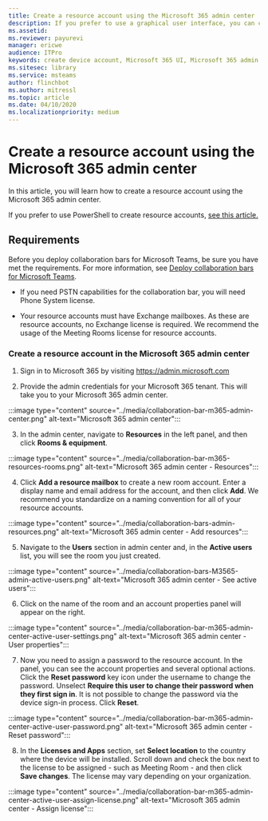 ```yaml
---
title: Create a resource account using the Microsoft 365 admin center
description: If you prefer to use a graphical user interface, you can create a resource account for your Microsoft Teams Rooms and collaboration bars for Microsoft Teams using the Microsoft 365 Admin Center.
ms.assetid: 
ms.reviewer: payurevi
manager: ericwe
audience: ITPro
keywords: create device account, Microsoft 365 UI, Microsoft 365 admin center
ms.sitesec: library
ms.service: msteams
author: flinchbot
ms.author: mitressl
ms.topic: article
ms.date: 04/10/2020
ms.localizationpriority: medium
---
```


# Create a resource account using the Microsoft 365 admin center
In this article, you will learn how to create a resource account using the Microsoft 365 admin center.

If you prefer to use PowerShell to create resource accounts, [see this article.](resource-account-ps.md) 

## Requirements

Before you deploy collaboration bars for Microsoft Teams, be sure you have met the requirements. For more information, see [Deploy collaboration bars for Microsoft Teams](collab-bar-deploy.md).

- If you need PSTN capabilities for the collaboration bar, you will need Phone System license.

- Your resource accounts must have Exchange mailboxes. As these are resource accounts, no Exchange license is required. We recommend the usage of the Meeting Rooms license for resource accounts.

### <a href="" id="create-device-acct-m365-admin-ctr"></a>Create a resource account in the Microsoft 365 admin center

1.  Sign in to Microsoft 365 by visiting https://admin.microsoft.com


2.  Provide the admin credentials for your Microsoft 365 tenant. This will take you to your Microsoft 365 admin center.

:::image type="content" source="../media/collaboration-bar-m365-admin-center.png" alt-text="Microsoft 365 admin center":::

3. In the admin center, navigate to **Resources** in the left panel, and then click **Rooms & equipment**.

:::image type="content" source="../media/collaboration-bar-m365-resources-rooms.png" alt-text="Microsoft 365 admin center - Resources":::
    
4. Click **Add a resource mailbox** to create a new room account. Enter a display name and email address for the account, and then click **Add**. We recommend you standardize on a naming convention for all of your resource accounts.

:::image type="content" source="../media/collaboration-bars-admin-resources.png" alt-text="Microsoft 365 admin center - Add resources":::

5. Navigate to the **Users** section in admin center and, in the **Active users** list, you will see the room you just created.

:::image type="content" source="../media/collaboration-bars-M3565-admin-active-users.png" alt-text="Microsoft 365 admin center - See active users":::

6. Click on the name of the room and an account properties panel will appear on the right.

:::image type="content" source="../media/collaboration-bar-m365-admin-center-active-user-settings.png" alt-text="Microsoft 365 admin center - User properties":::

7. Now you need to assign a password to the resource account. In the panel, you can see the account properties and several optional actions. Click the **Reset password** key icon under the username to change the password. Unselect **Require this user to change their password when they first sign in**. It is not possible to change the password via the device sign-in process. Click **Reset**.

:::image type="content" source="../media/collaboration-bar-m365-admin-center-active-user-password.png" alt-text="Microsoft 365 admin center - Reset password":::


8. In the **Licenses and Apps** section, set **Select location** to the country where the device will be installed. Scroll down and check the box next to the license to be assigned - such as Meeting Room - and then click **Save changes**. The license may vary depending on your organization.

:::image type="content" source="../media/collaboration-bar-m365-admin-center-active-user-assign-license.png" alt-text="Microsoft 365 admin center - Assign license":::

